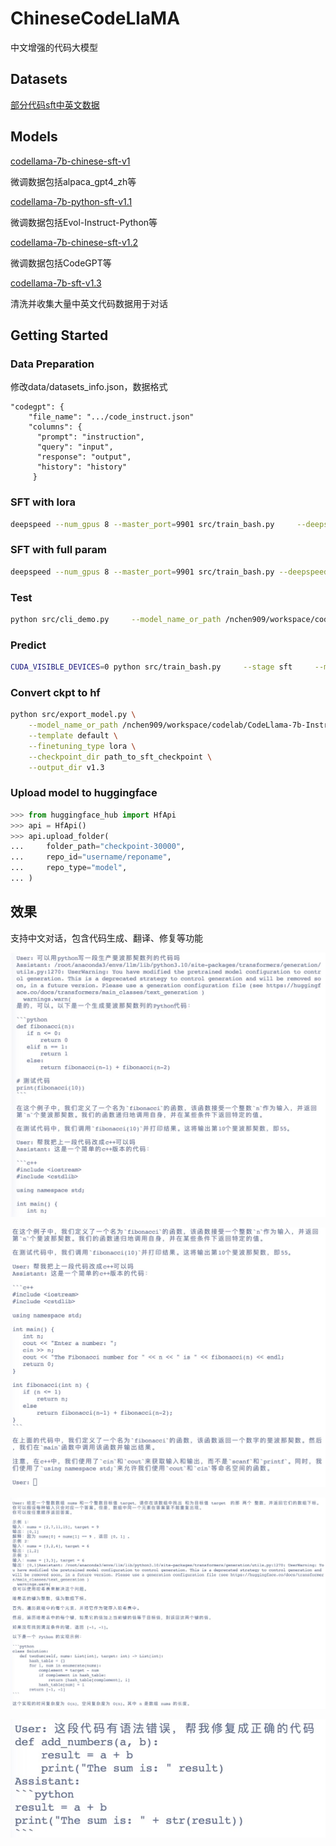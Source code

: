 # ChineseCodeLlaMA

中文增强的代码大模型

## Datasets

[部分代码sft中英文数据](https://huggingface.co/datasets/nchen909/hugcode-codesft)

## Models

[codellama-7b-chinese-sft-v1](https://huggingface.co/nchen909/codellama-7b-chinese-sft-v1)

微调数据包括alpaca_gpt4_zh等

[codellama-7b-python-sft-v1.1](https://huggingface.co/nchen909/codellama-7b-python-sft-v1.1)

微调数据包括Evol-Instruct-Python等

[codellama-7b-chinese-sft-v1.2](https://huggingface.co/nchen909/codellama-7b-chinese-sft-v1.2)

微调数据包括CodeGPT等

[codellama-7b-sft-v1.3](https://huggingface.co/nchen909/codellama-7b-sft-v1.3)

清洗并收集大量中英文代码数据用于对话

## Getting Started

### Data Preparation

修改data/datasets_info.json，数据格式

```
"codegpt": {
    "file_name": ".../code_instruct.json"
    "columns": {
      "prompt": "instruction",
      "query": "input",
      "response": "output",
      "history": "history"
     }
```

### SFT with lora

```bash
deepspeed --num_gpus 8 --master_port=9901 src/train_bash.py     --deepspeed ds_config.json     --stage sft     --model_name_or_path /nchen909/workspace/codelab/CodeLlama-7b-Instruct-hf     --do_train     --dataset codesft     --template default     --finetuning_type lora     --lora_target q_proj,v_proj     --output_dir path_to_sft_checkpoint     --overwrite_cache     --per_device_train_batch_size 4     --gradient_accumulation_steps 4     --lr_scheduler_type cosine     --logging_steps 10     --save_steps 1000     --learning_rate 5e-5     --num_train_epochs 3.0     --plot_loss     --fp16     --overwrite_output_dir
```

### SFT with full param

```bash
deepspeed --num_gpus 8 --master_port=9901 src/train_bash.py --deepspeed ds_config_zero3.json --stage sft --model_name_or_path /nchen909/workspace/codelab/CodeLlama-7b-Instruct-hf --do_train --dataset code_exer --template default --finetuning_type full --output_dir path_to_sft_checkpoint --overwrite_cache --per_device_train_batch_size 1 --gradient_accumulation_steps 16 --lr_scheduler_type cosine --logging_steps 10 --save_steps 1000 --learning_rate 5e-5 --num_train_epochs 3.0 --fp16 --plot_loss  --overwrite_output_dir
```

### Test

```bash
python src/cli_demo.py     --model_name_or_path /nchen909/workspace/codelab/CodeLlama-7b-Instruct-hf     --template default     --finetuning_type lora     --checkpoint_dir checkpoint-30000
```

### Predict

```bash
CUDA_VISIBLE_DEVICES=0 python src/train_bash.py     --stage sft     --model_name_or_path /nchen909/workspace/codelab/CodeLlama-7b-Instruct-hf     --do_predict     --dataset codealpaca     --template default     --finetuning_type lora     --checkpoint_dir path_to_sft_checkpoint     --output_dir path_to_predict_result     --per_device_eval_batch_size 8     --max_samples 100     --predict_with_generate
```

### Convert ckpt to hf 

```bash
python src/export_model.py \
    --model_name_or_path /nchen909/workspace/codelab/CodeLlama-7b-Instruct-hf \
    --template default \
    --finetuning_type lora \
    --checkpoint_dir path_to_sft_checkpoint \
    --output_dir v1.3
```

### Upload model to huggingface

```python
>>> from huggingface_hub import HfApi
>>> api = HfApi()
>>> api.upload_folder(
...     folder_path="checkpoint-30000",
...     repo_id="username/reponame",
...     repo_type="model",
... )
```



## 效果

 支持中文对话，包含代码生成、翻译、修复等功能

![image-20230919150932942](README.assets/image-20230919150932942.png)

![image-20230919150939275](README.assets/image-20230919150939275.png)

![image-20230919150942773](README.assets/image-20230919150942773.png)

![image-20230919150944992](README.assets/image-20230919150944992.png)
